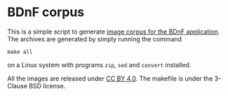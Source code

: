 # BDnF corpus

This is a simple script to generate [image corpus for the BDnF
application](https://bdnf.bnf.fr/corpus.html). The archives are generated by
simply running the command

    make all

on a Linux system with programs `zip`, `sed` and `convert` installed.

All the images are released under [CC BY 4.0](https://creativecommons.org/licenses/by/4.0/). The makefile is under the 3-Clause BSD license.
